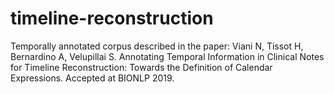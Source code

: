 # timeline-reconstruction

Temporally annotated corpus described in the paper: Viani N, Tissot H, Bernardino A, Velupillai S. Annotating Temporal Information in Clinical Notes for Timeline Reconstruction: Towards the Definition of Calendar Expressions. Accepted at BIONLP 2019.
